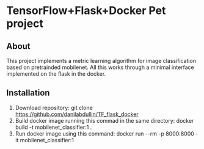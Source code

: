# TensorFlow+Flask+Docker Pet project


## About

This project implements a metric learning algorithm for image classification based on pretrainded mobilenet. All this works through a minimal interface implemented on the flask in the docker.
 
## Installation

1. Download repository: git clone https://github.com/danilabdullin/TF_flask_docker
2. Build docker image running this commad in the same directory: docker build -t mobilenet_classifier:1 . 
3. Run docker image using this command: docker run --rm -p 8000:8000 -it mobilenet_classifier:1

